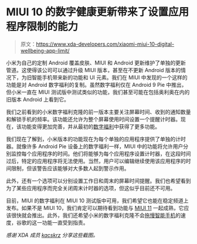 # MIUI 10 的数字健康更新带来了设置应用程序限制的能力

> 原文：<https://www.xda-developers.com/xiaomi-miui-10-digital-wellbeing-app-limit/>

小米为自己的定制 Android 覆盖皮肤、MIUI 和 Android 更新维护了单独的更新管道。这使得该公司可以通过升级 MIUI 版本，甚至在不更新 Android 版本的情况下，为旧智能手机带来新的功能和 UI 元素。我们在 MIUI 中发现的一个这样的功能是对 Android 数字福利的复制。虽然数字福利仅在 Android 9 Pie 中推出，但小米一直在 MIUI 测试版中测试类似的功能，我们甚至可能在包括奥利奥在内的旧版本 Android 上看到它。

我们之前看到的小米数字福利克隆的前一版本主要关注屏幕时间、收到的通知数量和解锁手机的频率。该功能还允许为整个屏幕使用时间设置一个提醒计时器。现在，该功能变得更加完善，并从最初的[数字福利](https://www.xda-developers.com/digital-wellbeing-wind-down-days-of-the-week/)中获得了更多功能。

我们现在了解到，小米版本的功能现在为每个单独的应用程序提供了单独的计时器。就像许多 Android Pie 设备上的数字福利一样，MIUI 中的功能将允许用户分别监控每个应用程序的时间。他们将能够为每个应用程序设置计时器，在这段时间过后，特定的应用程序将无法使用。当然，用户可以编辑继续使用该应用程序的时间限制，但该警告应该能够对大多数人起到警示作用。

此外，还有一个选项可以分别设置工作日和周末的屏幕时间提醒。我们也希望看到为了某些应用程序而完全关闭周末计时器的选项，但这似乎目前还不可用。

目前，MIUI 的数字福利在 MIUI 10 测试版中可用，我们希望它也能在稳定频道上发布。如果不是 MIUI 10，我们肯定可以期待看到功能与 [MIUI 11](https://www.xda-developers.com/miui-11-new-features/) 一起成熟，它应该很快就会推出。此外，我们还希望小米的数字福利克隆不会[拖慢智能手机](https://www.xda-developers.com/users-report-disabling-digital-wellbeing-improves-performance-pixel-3/)的速度，谷歌的这一功能一直受到指责。

*感谢 XDA 成员 [kacskrz](https://forum.xda-developers.com/member.php?u=8240900) 分享这些截图。*